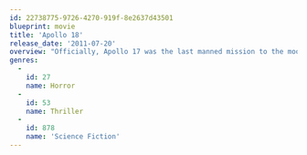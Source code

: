 ```yaml
---
id: 22738775-9726-4270-919f-8e2637d43501
blueprint: movie
title: 'Apollo 18'
release_date: '2011-07-20'
overview: "Officially, Apollo 17 was the last manned mission to the moon. But a year later in 1973, three American astronauts were sent on a secret mission to the moon funded by the US Department of Defense. What you are about to see is the actual footage which the astronauts captured on that mission. While NASA denies it's authenticity, others say it's the real reason we've never gone back to the moon."
genres:
  -
    id: 27
    name: Horror
  -
    id: 53
    name: Thriller
  -
    id: 878
    name: 'Science Fiction'
---
```

